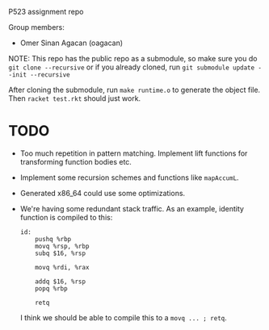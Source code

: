 P523 assignment repo

Group members:

- Omer Sinan Agacan (oagacan)

NOTE: This repo has the public repo as a submodule, so make sure you do `git
clone --recursive` or if you already cloned, run `git submodule update --init
--recursive`

After cloning the submodule, run `make runtime.o` to generate the object file.
Then `racket test.rkt` should just work.

# TODO

- Too much repetition in pattern matching. Implement lift functions for
  transforming function bodies etc.

- Implement some recursion schemes and functions like `mapAccumL`.

- Generated x86\_64 could use some optimizations.

- We're having some redundant stack traffic. As an example, identity function is compiled to this:

    ```assembly
    id:
        pushq %rbp
        movq %rsp, %rbp
        subq $16, %rsp

        movq %rdi, %rax

        addq $16, %rsp
        popq %rbp

        retq
    ```

  I think we should be able to compile this to a `movq ... ; retq`.
